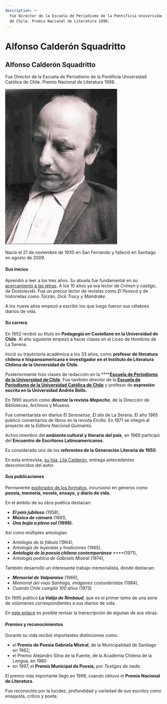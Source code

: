 ```yaml
---
description: >-
  Fue Director de la Escuela de Periodismo de la Pontificia Universidad Católica
  de Chile. Premio Nacional de Literatura 1998.
---
```


# Alfonso Calderón Squadritto

## Alfonso Calderón Squadritto

Fue Director de la Escuela de Periodismo de la Pontificia Universidad Católica de Chile. Premio Nacional de Literatura 1998.

![Alfonso Calder&#xF3;n Squadritto. Foto: El Mercurio de Valpara&#xED;so.](../../.gitbook/assets/calderon.jpg)

Nació el 21 de noviembre de 1930 en San Fernando y falleció en Santiago en agosto de 2009.

#### Sus inicios

Aprendió a leer a los tres años. Su abuela fue fundamental en su [acercamiento a las letras](http://www.patrimoniocultural.gob.cl/614/w3-article-5882.html?_noredirect=1). A los 10 años ya era lector de _Crimen y castigo_, de Dostoievski. Fue un precoz lector de revistas como _El Peneca_ y de historietas como _Tarzán_, _Dick Tracy_ y _Mandrake_.

A los nueve años empezó a escribir los que luego fueron sus célebres diarios de vida.

#### Su carrera

En 1952 recibió su título en **Pedagogía en Castellano en la Universidad de Chile**. Al año siguiente empezó a hacer clases en el Liceo de Hombres de La Serena.

Inició su trayectoria académica a los 33 años, como **profesor de literatura chilena e hispanoamericana e investigador en el Instituto de Literatura Chilena de la Universidad de Chile.**

Posteriormente hizo clases de redacción en la ****[**Escuela de Periodismo de la Universidad de Chile**](http://www.uchile.cl/portal/presentacion/historia/grandes-figuras/premios-nacionales/literatura/6540/alfonso-calderon-squadritto). Fue también director de la [**Escuela de Periodismo de la Universidad Católica de Chile**](http://comunicaciones.uc.cl/facultad/) y profesor de **expresión escrita en la Universidad Andrés Bello.**

En 1990 asumió como **director la revista** _**Mapocho**_, de la Dirección de Bibliotecas, Archivos y Museos.

Fue comentarista en diarios _El Serenense_, _El día_ de La Serena. El año 1965 publicó comentarios de libros en la revista _Ercilla_. En 1971 se integró al proyecto de la _Editora Nacional Quimantú_.

Activo miembro del **ambiente cultural y literario del país**, en 1969 participó del **Encuentro de Escritores Latinoamericanos**.

Es considerado uno de los **referentes de la Generación Literaria de 1950**.

En esta entrevista, [su hija, Lila Calderón,](http://mediorural.cl/alfonso-calderon-las-carnes-del-pasado/) entrega antecedentes desconocidos del autor.

#### Sus publicaciones

Permanente [explorador de los formatos](http://www.memoriachilena.gob.cl/602/w3-article-3283.html), incursionó en géneros como **poesía, memoria, novela, ensayo, y diario de vida.**

En el ámbito de su obra poética destacan:

* _**El país jubiloso**_ \(1958\), 
* _**Música de cámara**_ \(1981\), 
* _**Una bujía a pleno sol**_ **\(1998\).** 

Así como múltiples antologías: 

* _Antología de la fábula_ \(1964\), 
* _Antología de leyendas y tradiciones_ \(1965\), 
* _**Antología de la poesía chilena contemporánea**_ ****\(1971\), 
* _Antología poética de Gabriela Mistral_ \(1974\), 

También desarrolló un interesante trabajo memorialista, donde destacan:

* _**Memorial de Valparaíso**_ \(1968\), 
* _Memorial del viejo Santiago, imágenes costumbristas_ \(1984\), 
* _Cuando Chile cumplió 100 años_ \(1973\)

En 1995 publicó _**La Valija de Rimbaud**_, que es el primer tomo de una serie de volúmenes correspondientes a sus diarios de vida. 

En [este enlace](http://www.letras.mysite.com/archivoalfonsocalderon.htm) es posible revisar la transcripción de algunas de sus obras.

#### Premios y reconocimientos

Durante su vida recibió importantes distinciones como:

* el **Premio de Poesía Gabriela Mistral**, de la Municipalidad de Santiago en 1962, 
* el Premio Alejandro Silva de la Fuente, de la Academia Chilena de la Lengua, en 1980
* en 1997, el **Premio Municipal de Poesía**, por _Testigos de nada_. 

El premio más importante llegó en 1998, cuando obtuvo el **Premio Nacional de Literatura**. 

Fue reconocido por la lucidez, profundidad y variedad de sus escritos como ensayista, crítico y poeta.

